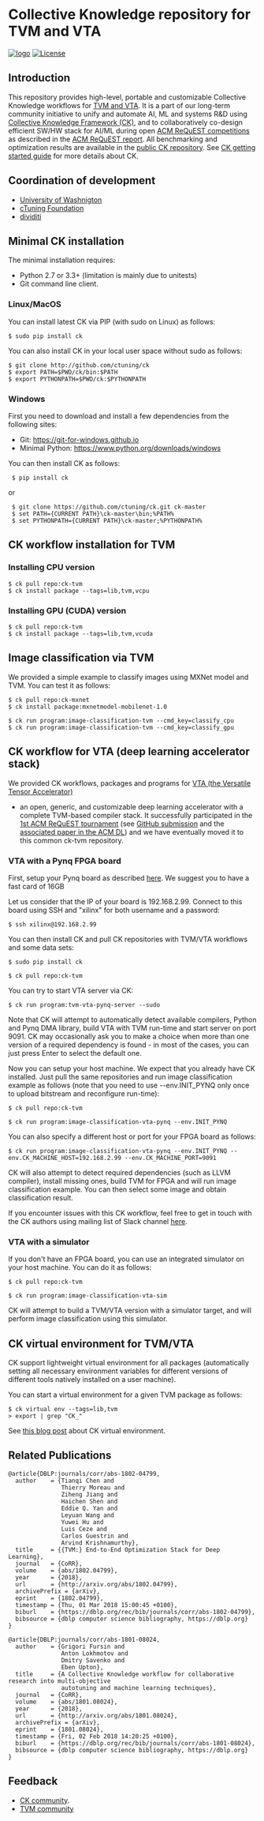 # Collective Knowledge repository for TVM and VTA

[![logo](https://github.com/ctuning/ck-guide-images/blob/master/logo-powered-by-ck.png)](https://github.com/ctuning/ck)
[![License](https://img.shields.io/badge/License-BSD%203--Clause-blue.svg)](https://opensource.org/licenses/BSD-3-Clause)

## Introduction

This repository provides high-level, portable and customizable Collective Knowledge workflows
for [TVM and VTA](http://tvm.ai).
It is a part of our long-term community initiative
to unify and automate AI, ML and systems R&D
using [Collective Knowledge Framework (CK)](http://cKnowledge.org),
and to collaboratively co-design efficient SW/HW stack for AI/ML
during open [ACM ReQuEST competitions](http://cKnowledge.org/request)
as described in the [ACM ReQuEST report](https://portalparts.acm.org/3230000/3229762/fm/frontmatter.pdf).
All benchmarking and optimization results are available 
in the [public CK repository](http://cKnowledge.org/repo).
See [CK getting started guide](https://github.com/ctuning/ck/wiki/First-Steps)
for more details about CK.

## Coordination of development

* [University of Washnigton](http://www.washington.edu)
* [cTuning Foundation](http://cTuning.org)
* [dividiti](http://dividiti.com)

## Minimal CK installation

The minimal installation requires:

* Python 2.7 or 3.3+ (limitation is mainly due to unitests)
* Git command line client.

### Linux/MacOS

You can install latest CK via PIP (with sudo on Linux) as follows:

```
$ sudo pip install ck
```

You can also install CK in your local user space without sudo as follows:

```
$ git clone http://github.com/ctuning/ck
$ export PATH=$PWD/ck/bin:$PATH
$ export PYTHONPATH=$PWD/ck:$PYTHONPATH
```

### Windows

First you need to download and install a few dependencies from the following sites:

* Git: https://git-for-windows.github.io
* Minimal Python: https://www.python.org/downloads/windows

You can then install CK as follows:
```
 $ pip install ck
```

or


```
 $ git clone https://github.com/ctuning/ck.git ck-master
 $ set PATH={CURRENT PATH}\ck-master\bin;%PATH%
 $ set PYTHONPATH={CURRENT PATH}\ck-master;%PYTHONPATH%
```

## CK workflow installation for TVM 

### Installing CPU version

```
$ ck pull repo:ck-tvm
$ ck install package --tags=lib,tvm,vcpu
```

### Installing GPU (CUDA) version

```
$ ck pull repo:ck-tvm
$ ck install package --tags=lib,tvm,vcuda
```

## Image classification via TVM

We provided a simple example to classify images using MXNet model and TVM. You can test it as follows:

```
$ ck pull repo:ck-mxnet
$ ck install package:mxnetmodel-mobilenet-1.0

$ ck run program:image-classification-tvm --cmd_key=classify_cpu
$ ck run program:image-classification-tvm --cmd_key=classify_gpu
```


## CK workflow for VTA (deep learning accelerator stack)

We provided CK workflows, packages and programs for [VTA (the Versatile Tensor Accelerator)](https://docs.tvm.ai/vta/index.html)
- an open, generic, and customizable deep learning accelerator with a complete TVM-based compiler stack.
It successfully participated in the [1st ACM ReQuEST tournament](http://cknowledge.org/request-cfp-asplos2018.html) 
(see [GitHub submission](https://github.com/ctuning/ck-request-asplos18-mobilenets-tvm-arm)
and the [associated paper in the ACM DL](https://dl.acm.org/citation.cfm?doid=3229762.3229764))
and we have eventually moved it to this common ck-tvm repository.

### VTA with a Pynq FPGA board

First, setup your Pynq board as described [here](https://docs.tvm.ai/vta/install.html#pynq-board-setup).
We suggest you to have a fast card of 16GB

Let us consider that the IP of your board is 192.168.2.99. 
Connect to this board using SSH and "xilinx" for both username and a password:
```
$ ssh xilinx@192.168.2.99
```

You can then install CK and pull CK repositories with TVM/VTA workflows and some data sets:
```
$ sudo pip install ck

$ ck pull repo:ck-tvm
```

You can try to start VTA server via CK:
```
$ ck run program:tvm-vta-pynq-server --sudo
```

Note that CK will attempt to automatically detect available compilers, Python and Pynq DMA library, 
build VTA with TVM run-time and start server on port 9091. CK may occasionally ask you to make 
a choice when more than one version of a required dependency is found - in most of the cases, you can just press Enter
to select the default one.

Now you can setup your host machine. We expect that you already have CK installed. 
Just pull the same repositories and run image classification example as follows
(note that you need to use --env.INIT_PYNQ only once to upload bitstream and reconfigure run-time):

```
$ ck pull repo:ck-tvm

$ ck run program:image-classification-vta-pynq --env.INIT_PYNQ
```

You can also specify a different host or port for your FPGA board as follows:
```
$ ck run program:image-classification-vta-pynq --env.INIT_PYNQ --env.CK_MACHINE_HOST=192.168.2.99 --env.CK_MACHINE_PORT=9091
```

CK will also attempt to detect required dependencies (such as LLVM compiler), install missing ones,
build TVM for FPGA and will run image classification example. You can then select some image
and obtain classification result.

If you encounter issues with this CK workflow, feel free to get in touch with the CK authors 
using mailing list of Slack channel [here](https://github.com/ctuning/ck/wiki/Contacts).

### VTA with a simulator

If you don't have an FPGA board, you can use an integrated simulator on your host machine.
You can do it as follows:
```
$ ck pull repo:ck-tvm

$ ck run program:image-classification-vta-sim
```

CK will attempt to build a TVM/VTA version with a simulator target, and will perform image classification using this simulator.

## CK virtual environment for TVM/VTA

CK support lightweight virtual environment for all packages 
(automatically setting all necessary environment variables for 
different versions of different tools natively installed on a user machine).

You can start a virtual environment for a given TVM package as follows:
```
$ ck virtual env --tags=lib,tvm
> export | grep "CK_"
```

See [this blog post](https://dividiti.blogspot.com/2018/07/enabling-virtual-environment-for.html)
about CK virtual environment.

## Related Publications

```
@article{DBLP:journals/corr/abs-1802-04799,
  author    = {Tianqi Chen and
               Thierry Moreau and
               Ziheng Jiang and
               Haichen Shen and
               Eddie Q. Yan and
               Leyuan Wang and
               Yuwei Hu and
               Luis Ceze and
               Carlos Guestrin and
               Arvind Krishnamurthy},
  title     = {{TVM:} End-to-End Optimization Stack for Deep Learning},
  journal   = {CoRR},
  volume    = {abs/1802.04799},
  year      = {2018},
  url       = {http://arxiv.org/abs/1802.04799},
  archivePrefix = {arXiv},
  eprint    = {1802.04799},
  timestamp = {Thu, 01 Mar 2018 15:00:45 +0100},
  biburl    = {https://dblp.org/rec/bib/journals/corr/abs-1802-04799},
  bibsource = {dblp computer science bibliography, https://dblp.org}
}

@article{DBLP:journals/corr/abs-1801-08024,
  author    = {Grigori Fursin and
               Anton Lokhmotov and
               Dmitry Savenko and
               Eben Upton},
  title     = {A Collective Knowledge workflow for collaborative research into multi-objective
               autotuning and machine learning techniques},
  journal   = {CoRR},
  volume    = {abs/1801.08024},
  year      = {2018},
  url       = {http://arxiv.org/abs/1801.08024},
  archivePrefix = {arXiv},
  eprint    = {1801.08024},
  timestamp = {Fri, 02 Feb 2018 14:20:25 +0100},
  biburl    = {https://dblp.org/rec/bib/journals/corr/abs-1801-08024},
  bibsource = {dblp computer science bibliography, https://dblp.org}
}
```

## Feedback

* [CK community](https://github.com/ctuning/ck/wiki/Contacts).
* [TVM community](https://tvm.ai/community)
